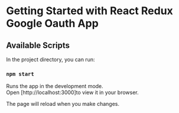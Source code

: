 # Getting Started with React Redux Google Oauth App

## Available Scripts

In the project directory, you can run:

### `npm start`

Runs the app in the development mode.\
Open [http://localhost:3000]to view it in your browser.

The page will reload when you make changes.
